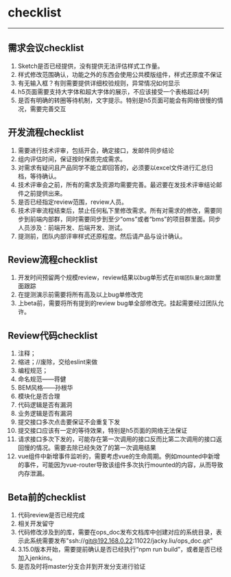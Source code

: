 # checklist

----

## 需求会议checklist

1. Sketch是否已经提供，没有提供无法评估样式工作量。
2. 样式修改范围确认，功能之外的东西会使用公共模版组件，样式还原度不保证
3. 有无输入框？有则需要提供详细校验规则，异常情况如何显示
4. h5页面需要支持大字体和超大字体的展示，不应该接受一个表格超过4列
5. 是否有明确的转圈等待机制，文字提示。特别是h5页面可能会有网络很慢的情况，需要完善交互


## 开发流程checklist

1. 需要进行技术评审，包括开会，确定接口，发邮件同步结论
2. 组内评估时间，保证按时保质完成需求。
3. 对需求有疑问且产品同学不能立即回答的，必须要以excel文件进行汇总归档，等待确认。
4. 技术评审会之前，所有的需求及资源均需要完善。最迟要在发技术评审结论邮件之前提供出来。
5. 是否已经指定review范围，review人员。
6. 技术评审流程结束后，禁止任何私下里修改需求。所有对需求的修改，需要同步到前端内部群，同时需要同步到至少“oms”或者“bms”的项目群里面。同步人员涉及：前端开发、后端开发、测试。
7. 提测前，团队内部评审样式还原程度。然后请产品与设计确认。


## Review流程checklist

1. 开发时间预留两个规模review，review结果以bug单形式在`前端团队量化跟踪`里面跟踪
2. 在提测演示前需要将所有高及以上bug单修改完
3. 上beta前，需要将所有提到的review bug单全部修改完。挂起需要经过团队允许。


## Review代码checklist

1. 注释；
2. 缩进；//废除，交给eslint来做
3. 编程规范；
4. 命名规范——蒋健
5. BEM风格——孙根华
6. 模块化是否合理
7. 代码逻辑是否有漏洞
8. 业务逻辑是否有漏洞
9. 提交接口多次点击要保证不会重复下发
10. 提交接口应该有一定的等待效果，特别是h5页面的网络无法保证
11. 请求接口多次下发的，可能存在第一次调用的接口反而比第二次调用的接口返回慢的情况。需要去除已经失效了的第一次调用结果
12. vue组件中新增事件监听的，需要考虑vue的生命周期。例如mounted中新增的事件，可能因为vue-router导致该组件多次执行mounted的内容，从而导致内存泄漏。


## Beta前的checklist

1. 代码review是否已经完成
2. 相关开发留守
3. 代码修改涉及到的库，需要在ops_doc发布文档库中创建对应的系统目录，表示此系统需要发布"ssh://git@192.168.0.22:11022/jacky.liu/ops_doc.git"
4. 3.15.0版本开始，需要提前确认是否已经执行“npm run build”，或者是否已经加入jenkins。
5. 是否及时将master分支合并到开发分支进行验证

